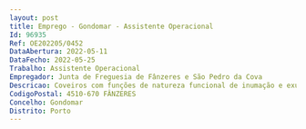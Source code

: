 ```yaml
--- 
layout: post
title: Emprego - Gondomar - Assistente Operacional
Id: 96935
Ref: OE202205/0452
DataAbertura: 2022-05-11
DataFecho: 2022-05-25
Trabalho: Assistente Operacional
Empregador: Junta de Freguesia de Fânzeres e São Pedro da Cova
Descricao: Coveiros com funções de natureza funcional de inumação e exumação de cadáveres e de limpeza e manutenção dos cemitérios.
CodigoPostal: 4510-670 FÂNZERES
Concelho: Gondomar
Distrito: Porto
--- 
```

